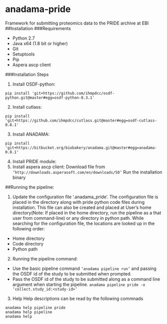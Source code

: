 # anadama-pride
Framework for submitting proteomics data to the PRIDE archive at EBI 
##Installation
###Requirements
- Python 2.7
- Java x64 (1.8 bit or higher)
- Git
- Setuptools
- Pip
- Aspera ascp client

###Installation Steps
1. Install OSDF-python:
```
pip install 'git+https://github.com/ihmpdcc/osdf-python.git@master#egg=osdf-python-0.3.1'
```
2. Install cutlass:
```
pip install 'git+https://github.com/ihmpdcc/cutlass.git@master#egg=osdf-cutlass-0.8.1'
```
3. Install ANADAMA:
```
pip install 'git+https://bitbucket.org/biobakery/anadama.git@master#egg=anadama-0.0.1'
```
4. Install PRIDE module:
5. Install aspera ascp client:
Download file from `‘http://downloads.asperasoft.com/en/downloads/50’`
Run the installation binary

##Running the pipeline:

1. Update the configuration file ‘.anadama_pride’.
The configuration file is placed in the directory along with pride python code files during installation. 
This file can also be created and placed at User’s home directory(Note: If placed in the home directory, run the pipeline as a that user from command-line) or any directory in python path. While searching for the configuration file, the locations are looked up in the following order:
  - Home directory
  - Code directory
  - Python path

2. Running the pipeline command:

  - Use the basic pipeline command ```‘anadama pipeline run’```
and passing the OSDF id of the study to be submitted when prompted.
  - Pass the OSDF id of the study to be submitted along as a command line argument when starting the pipeline.
```anadama pipeline pride -o ‘collect.study_id:<study-id>’```

3. Help
Help descriptions can be read by the following commnads
```
anadama help pipeline pride
anadama help pipeline
anadama help
```
